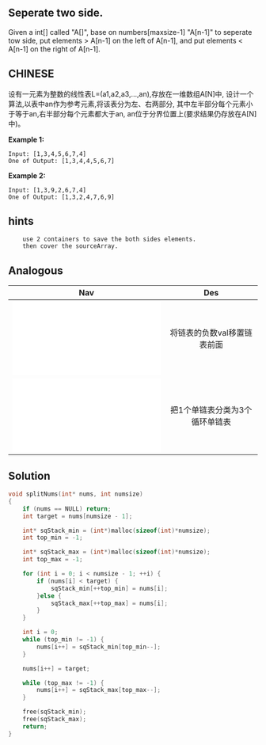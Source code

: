 ## Seperate two side.

Given a int[] called "A[]", base on numbers[maxsize-1] "A[n-1]" to seperate tow side,
put elements > A[n-1] on the left of A[n-1], and put elements < A[n-1] on the right of A[n-1].

## CHINESE
设有一元素为整数的线性表L=(a1,a2,a3,…,an),存放在一维数组A[N]中,
设计一个算法,以表中an作为参考元素,将该表分为左、右两部分,
其中左半部分每个元素小于等于an,右半部分每个元素都大于an, an位于分界位置上(要求结果仍存放在A[N]中)。


**Example 1:**
```
Input: [1,3,4,5,6,7,4]
One of Output: [1,3,4,4,5,6,7]
```

**Example 2:**
```
Input: [1,3,9,2,6,7,4]
One of Output: [1,3,2,4,7,6,9]
```

## hints
```
    use 2 containers to save the both sides elements.
    then cover the sourceArray.
```

## Analogous
|                         Nav            |                   Des                    |
| :-------------------------------------:|:----------------------------------------:|
| ![moveNegativeToTheFront](moveNegativeToTheFront.md)|将链表的负数val移置链表前面  |
| ![selectThreeTypes](selectThreeTypes.md)|把1个单链表分类为3个循环单链表           |


## Solution
``` c
void splitNums(int* nums, int numsize)
{
    if (nums == NULL) return;
    int target = nums[numsize - 1];

    int* sqStack_min = (int*)malloc(sizeof(int)*numsize);
    int top_min = -1;

    int* sqStack_max = (int*)malloc(sizeof(int)*numsize);
    int top_max = -1;

    for (int i = 0; i < numsize - 1; ++i) {
        if (nums[i] < target) {
            sqStack_min[++top_min] = nums[i];
        }else {
            sqStack_max[++top_max] = nums[i];
        }
    }

    int i = 0;
    while (top_min != -1) {
        nums[i++] = sqStack_min[top_min--];
    }

    nums[i++] = target;

    while (top_max != -1) {
        nums[i++] = sqStack_max[top_max--];
    }

    free(sqStack_min);
    free(sqStack_max);
    return;
}
```